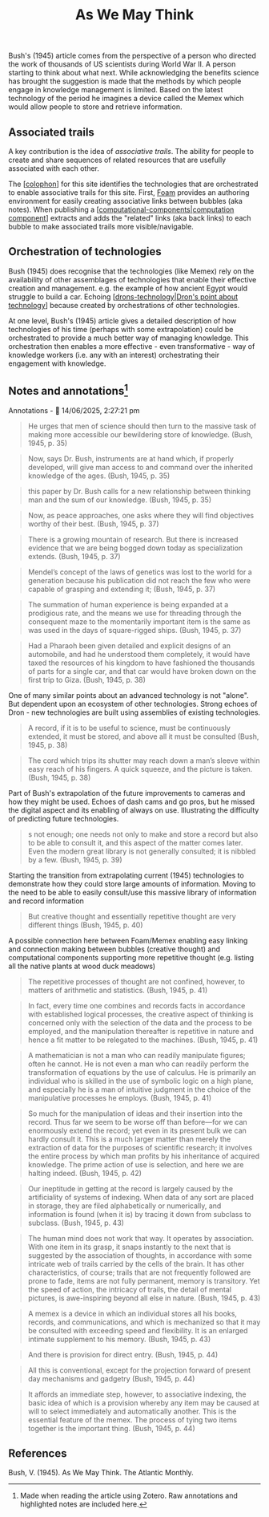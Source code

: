 ﻿---
backlinks:
- title: Colophon
  url: /colophon/colophon.html
- title: Alternate conceptions of the web
  url: /sense/computing/alternate-conceptions-of-the-web.html
tags:
- colophon
- memex
- web
title: As We May Think
type: note
---
Bush's (1945) article comes from the perspective of a person who directed the work of thousands of US scientists during World War II. A person starting to think about what next. While acknowledging the benefits science has brought the suggestion is made that the methods by which people engage in knowledge management is limited. Based on the latest technology of the period he imagines a device called the Memex which would allow people to store and retrieve information. 

## Associated trails

A key contribution is the idea of _associative trails_. The ability for people to create and share sequences of related resources that are usefully associated with each other.

The [[colophon]] for this site identifies the technologies that are orchestrated to enable associative trails for this site. First, [Foam](https://foambubble.github.io/foam/) provides an authoring environment for easily creating associative links between bubbles (aka notes). When publishing a [[computational-components|computation component]] extracts and adds the "related" links (aka back links) to each bubble to make associated trails more visible/navigable.

## Orchestration of technologies

Bush (1945) does recognise that the technologies (like Memex) rely on the availability of other assemblages of technologies that enable their effective creation and management. e.g. the example of how ancient Egypt would struggle to build a car. Echoing [[drons-technology|Dron's point about technology]] because created by orchestrations of other technologies.

At one level, Bush's (1945) article gives a detailed description of how technologies of his time (perhaps with some extrapolation) could be orchestrated to provide a much better way of managing knowledge. This orchestration then enables a more effective - even transformative - way of knowledge workers (i.e. any with an interest) orchestrating their engagement with knowledge.

## Notes and annotations[^notes]

Annotations - 📅  14/06/2025, 2:27:21 pm

> He urges that men of science should then turn to the massive task of making more accessible our bewildering store of knowledge. (Bush, 1945, p. 35)

> Now, says Dr. Bush, instruments are at hand which, if properly developed, will give man access to and command over the inherited knowledge of the ages. (Bush, 1945, p. 35)

> this paper by Dr. Bush calls for a new relationship between thinking man and the sum of our knowledge. (Bush, 1945, p. 35)

> Now, as peace approaches, one asks where they will find objectives worthy of their best. (Bush, 1945, p. 37)

> There is a growing mountain of research. But there is increased evidence that we are being bogged down today as specialization extends. (Bush, 1945, p. 37)

> Mendel’s concept of the laws of genetics was lost to the world for a generation because his publication did not reach the few who were capable of grasping and extending it; (Bush, 1945, p. 37)

> The summation of human experience is being expanded at a prodigious rate, and the means we use for threading through the consequent maze to the momentarily important item is the same as was used in the days of square-rigged ships. (Bush, 1945, p. 37)

> Had a Pharaoh been given detailed and explicit designs of an automobile, and had he understood them completely, it would have taxed the resources of his kingdom to have fashioned the thousands of parts for a single car, and that car would have broken down on the first trip to Giza. (Bush, 1945, p. 38) 

One of many similar points about an advanced technology is not "alone". But dependent upon an ecosystem of other technologies. Strong echoes of Dron - new technologies are built using assemblies of existing technologies.

> A record, if it is to be useful to science, must be continuously extended, it must be stored, and above all it must be consulted (Bush, 1945, p. 38)

> The cord which trips its shutter may reach down a man’s sleeve within easy reach of his fingers. A quick squeeze, and the picture is taken. (Bush, 1945, p. 38) 

Part of Bush's extrapolation of the future improvements to cameras and how they might be used. Echoes of dash cams and go pros, but he missed the digital aspect and its enabling of always on use. Illustrating the difficulty of predicting future technologies.

> s not enough; one needs not only to make and store a record but also to be able to consult it, and this aspect of the matter comes later. Even the modern great library is not generally consulted; it is nibbled by a few. (Bush, 1945, p. 39) 

Starting the transition from extrapolating current (1945) technologies to demonstrate how they could store large amounts of information. Moving to the need to be able to easily consult/use this massive library of information and record information

> But creative thought and essentially repetitive thought are very different things (Bush, 1945, p. 40) 

A possible connection here between Foam/Memex enabling easy linking and connection making between bubbles (creative thought) and computational components supporting more repetitive thought (e.g. listing all the native plants at wood duck meadows)

> The repetitive processes of thought are not confined, however, to matters of arithmetic and statistics. (Bush, 1945, p. 41)

> In fact, every time one combines and records facts in accordance with established logical processes, the creative aspect of thinking is concerned only with the selection of the data and the process to be employed, and the manipulation thereafter is repetitive in nature and hence a fit matter to be relegated to the machines. (Bush, 1945, p. 41)

> A mathematician is not a man who can readily manipulate figures; often he cannot. He is not even a man who can readily perform the transformation of equations by the use of calculus. He is primarily an individual who is skilled in the use of symbolic logic on a high plane, and especially he is a man of intuitive judgment in the choice of the manipulative processes he employs. (Bush, 1945, p. 41)

> So much for the manipulation of ideas and their insertion into the record. Thus far we seem to be worse off than before—for we can enormously extend the record; yet even in its present bulk we can hardly consult it. This is a much larger matter than merely the extraction of data for the purposes of scientific research; it involves the entire process by which man profits by his inheritance of acquired knowledge. The prime action of use is selection, and here we are halting indeed. (Bush, 1945, p. 42)

> Our ineptitude in getting at the record is largely caused by the artificiality of systems of indexing. When data of any sort are placed in storage, they are filed alphabetically or numerically, and information is found (when it is) by tracing it down from subclass to subclass. (Bush, 1945, p. 43)

> The human mind does not work that way. It operates by association. With one item in its grasp, it snaps instantly to the next that is suggested by the association of thoughts, in accordance with some intricate web of trails carried by the cells of the brain. It has other characteristics, of course; trails that are not frequently followed are prone to fade, items are not fully permanent, memory is transitory. Yet the speed of action, the intricacy of trails, the detail of mental pictures, is awe-inspiring beyond all else in nature. (Bush, 1945, p. 43)

> A memex is a device in which an individual stores all his books, records, and communications, and which is mechanized so that it may be consulted with exceeding speed and flexibility. It is an enlarged intimate supplement to his memory. (Bush, 1945, p. 43)

> And there is provision for direct entry. (Bush, 1945, p. 44)

> All this is conventional, except for the projection forward of present day mechanisms and gadgetry (Bush, 1945, p. 44)

> It affords an immediate step, however, to associative indexing, the basic idea of which is a provision whereby any item may be caused at will to select immediately and automatically another. This is the essential feature of the memex. The process of tying two items together is the important thing. (Bush, 1945, p. 44)

## References

Bush, V. (1945). As We May Think. The Atlantic Monthly.

[^notes]: Made when reading the article using Zotero. Raw annotations and highlighted notes are included here.


[//begin]: # "Autogenerated link references for markdown compatibility"
[colophon]: ../../colophon/colophon "Colophon"
[computational-components|computation component]: ../../colophon/computational-components "Computational components"
[drons-technology|Dron's point about technology]: ../nodt/drons-technology "Dron's take on technology"
[//end]: # "Autogenerated link references"